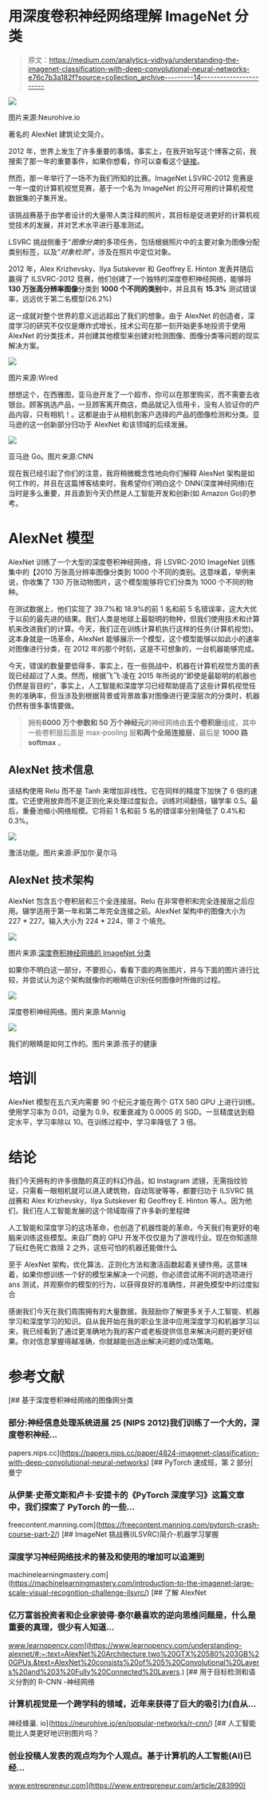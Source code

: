 # 用深度卷积神经网络理解 ImageNet 分类

> 原文：<https://medium.com/analytics-vidhya/understanding-the-imagenet-classification-with-deep-convolutional-neural-networks-e76c7b3a182f?source=collection_archive---------14----------------------->

![](img/0bbf630afe100a433e8f2bb2633628c8.png)

图片来源:Neurohive.io

著名的 AlexNet 建筑论文简介。

2012 年，世界上发生了许多重要的事情。事实上，在我开始写这个博客之前，我搜索了那一年的重要事件，如果你想看，你可以查看这个[链接](https://gizmodo.com/the-most-important-events-of-2012-in-14-gifs-5968394)。

然而，那一年举行了一场不为我们所知的比赛。ImageNet LSVRC-2012 竞赛是一年一度的计算机视觉竞赛，基于一个名为 ImageNet 的公开可用的计算机视觉数据集的子集开发。

该挑战赛基于由学者设计的大量带人类注释的照片，其目标是促进更好的计算机视觉技术的发展，并对艺术水平进行基准测试。

LSVRC 挑战侧重于“*图像分类*的多项任务，包括根据照片中的主要对象为图像分配类别标签，以及“*对象检测*”，涉及在照片中定位对象。

2012 年，Alex Krizhevsky、Ilya Sutskever 和 Geoffrey E. Hinton 发表并随后赢得了 ILSVRC-2012 竞赛，他们创建了一个独特的深度卷积神经网络，能够将**130 万张高分辨率图像**分类到 **1000 个不同的类别**中，并且具有 **15.3%** 测试错误率，远远优于第二名模型(26.2%)

这一成就对整个世界的意义远远超出了我们的想象。由于 AlexNet 的创造者，深度学习的研究不仅仅是爆炸式增长，技术公司在那一刻开始更多地投资于使用 AlexNet 的分类技术，并创建其他模型来创建对检测图像、图像分类等问题的现实解决方案。

![](img/091dad3870eb6a55fa1386229506302d.png)

图片来源:Wired

想想这个，在西雅图，亚马逊开发了一个超市，你可以在那里购买，而不需要去收银台。顾客挑选产品，一旦顾客离开商店，商品就记入信用卡，没有人验证你的产品内容，只有相机！。这都是由于从相机到客户选择的产品的图像检测和分类。亚马逊的这一创新部分归功于 AlexNet 和该领域的后续发展。

![](img/b5acb26e58685a3f88ae761bfc67b0f1.png)

亚马逊 Go。图片来源:CNN

现在我已经引起了你们的注意，我将稍微概念性地向你们解释 AlexNet 架构是如何工作的，并且在这篇博客结束时，我希望你们明白这个 DNN(深度神经网络)在当时是多么重要，并且直到今天仍然是人工智能开发和创新(如 Amazon Go)的参考。

# AlexNet 模型

AlexNet 训练了一个大型的深度卷积神经网络，将 LSVRC-2010 ImageNet 训练集中的【2010 万张高分辨率图像分类到 1000 个不同的类别。这意味着，举例来说，你收集了 130 万张动物图片，这个模型能够将它们分类为 1000 个不同的物种。

在测试数据上，他们实现了 39.7%和 18.9%的前 1 名和前 5 名错误率，这大大优于以前的最先进的结果。我们人类是地球上最聪明的物种，但我们使用技术和计算机来改进我们的计算。今天，我们正在训练计算机执行这样的任务(计算机视觉)。这本身就是一场革命，AlexNet 能够展示一个模型，这个模型能够以如此小的速率对图像进行分类，在 2012 年的那个时刻，这是不可想象的，一台机器能够完成。

今天，错误的数量要低得多，事实上，在一些挑战中，机器在计算机视觉方面的表现已经超过了人类。然而，根据飞飞·凌在 2015 年所说的“即使是最聪明的机器也仍然是盲目的”，事实上，人工智能和深度学习已经帮助提高了这些计算机视觉任务的准确率，但当涉及到根据背景或背景故事对图像进行更深层次的分类时，机器仍然有很多事情要做。

> 拥有**6000 万个参数和 50 万个神经元**的神经网络由**五个卷积层**组成，其中一些卷积层后面是 max-pooling 层**和两个全局连接层**，最后是 **1000 路 softmax** 。

## AlexNet 技术信息

该结构使用 Relu 而不是 Tanh 来增加非线性。它在同样的精度下加快了 6 倍的速度。它还使用放弃而不是正则化来处理过度拟合。训练时间翻倍，辍学率 0.5。最后，重叠池缩小网络规模。它将前 1 名和前 5 名的错误率分别降低了 0.4%和 0.3%。

![](img/b39eaeadf45176e5af69452ba7bb0df2.png)

激活功能。图片来源:萨加尔·夏尔马

## AlexNet 技术架构

AlexNet 包含五个卷积层和三个全连接层。Relu 在非常卷积和完全连接层之后应用。辍学适用于第一年和第二年完全连接之前。AlexNet 架构中的图像大小为 227 * 227。输入大小为 224 * 224，带 2 个填充。

![](img/061ad1b6de81535e7bc9ba05ead3e993.png)

图片来源:[深度卷积神经网络的 ImageNet 分类](https://papers.nips.cc/paper/4824-imagenet-classification-with-deep-convolutional-neural-networks.pdf)

如果你不明白这一部分，不要担心，看看下面的两张图片，并与下面的图片进行比较，并尝试认为这个架构就像你的眼睛在识别任何图像时所做的过程。

![](img/afea4353e7febc63043297ccb3005339.png)

深度卷积神经网络。图片来源:Mannig

![](img/8bbd0f5985538ebe4decd08b986527a2.png)

我们的眼睛是如何工作的。图片来源:孩子的健康

# 培训

AlexNet 模型在五六天内需要 90 个纪元才能在两个 GTX 580 GPU 上进行训练。使用学习率为 0.01，动量为 0.9，权重衰减为 0.0005 的 SGD。一旦精度达到稳定水平，学习率除以 10。在训练过程中，学习率降低了 3 倍。

# 结论

我们今天拥有的许多很酷的真正的科幻作品，如 Instagram 滤镜，无需指纹验证，只需看一眼相机就可以进入建筑物，自动驾驶等等，都要归功于 ILSVRC 挑战赛和 Alex Krizhevsky，Ilya Sutskever 和 Geoffrey E. Hinton 等人。因为他们，我们在人工智能发展的这个领域取得了许多新的里程碑

人工智能和深度学习的这场革命，也创造了机器性能的革命。今天我们有更好的电脑来训练这些模型。来自厂商的 GPU 开发不仅仅是为了游戏行业。现在你知道除了玩红色死亡救赎 2 之外，这些可怕的机器还能做什么

至于 AlexNet 架构，优化算法、正则化方法和激活函数起着关键作用。这意味着，如果你想训练一个好的模型来解决一个问题，你必须尝试用不同的选项进行 ans 测试，并观察你的模型的行为，以获得良好的准确性，并避免模型中的过度拟合

感谢我们今天在我们周围拥有的大量数据，我鼓励你了解更多关于人工智能、机器学习和深度学习的知识。自从我开始在我的职业生涯中应用深度学习和机器学习以来，我已经看到了通过更准确地为我的客户或老板提供信息来解决问题的更好结果。你对信息掌握得越准确，你就越能创造出解决问题的成功策略。

# **参考文献**

 [## 基于深度卷积神经网络的图像网分类

### 部分:神经信息处理系统进展 25 (NIPS 2012)我们训练了一个大的，深度卷积神经…

papers.nips.cc](https://papers.nips.cc/paper/4824-imagenet-classification-with-deep-convolutional-neural-networks) [](https://freecontent.manning.com/pytorch-crash-course-part-2/) [## PyTorch 速成班，第 2 部分|曼宁

### 从伊莱·史蒂文斯和卢卡·安提卡的《PyTorch 深度学习》这篇文章中，我们探索了 PyTorch 的一些…

freecontent.manning.com](https://freecontent.manning.com/pytorch-crash-course-part-2/) [](https://machinelearningmastery.com/introduction-to-the-imagenet-large-scale-visual-recognition-challenge-ilsvrc/) [## ImageNet 挑战赛(ILSVRC)简介-机器学习掌握

### 深度学习神经网络技术的普及和使用的增加可以追溯到

machinelearningmastery.com](https://machinelearningmastery.com/introduction-to-the-imagenet-large-scale-visual-recognition-challenge-ilsvrc/) [](https://www.learnopencv.com/understanding-alexnet/#:~:text=AlexNet%20Architecture,two%20GTX%20580%203GB%20GPUs.&text=AlexNet%20consists%20of%205%20Convolutional%20Layers%20and%203%20Fully%20Connected%20Layers.) [## 了解 AlexNet

### 亿万富翁投资者和企业家彼得·泰尔最喜欢的逆向思维问题是，什么是重要的真理，很少有人知道…

www.learnopencv.com](https://www.learnopencv.com/understanding-alexnet/#:~:text=AlexNet%20Architecture,two%20GTX%20580%203GB%20GPUs.&text=AlexNet%20consists%20of%205%20Convolutional%20Layers%20and%203%20Fully%20Connected%20Layers.) [](https://neurohive.io/en/popular-networks/r-cnn/) [## 用于目标检测和语义分割的 R-CNN -神经网络

### 计算机视觉是一个跨学科的领域，近年来获得了巨大的吸引力(自从…

神经蜂巢. io](https://neurohive.io/en/popular-networks/r-cnn/) [](https://www.entrepreneur.com/article/283990) [## 人工智能能比人类更好地识别图片吗？

### 创业投稿人发表的观点均为个人观点。基于计算机的人工智能(AI)已经…

www.entrepreneur.com](https://www.entrepreneur.com/article/283990)